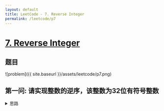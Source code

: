 ```yaml
---
layout: default
title: LeetCode - 7. Reverse Integer
permalink: /leetcode/p7
---
```

# [7. Reverse Integer](https://leetcode.com/problems/reverse-integer/description/)

## 题目
![problem]({{ site.baseurl }}/assets/leetcode/p7.png)

## 第一问: 请实现整数的逆序，该整数为32位有符号整数

<details markdown="1">
<summary markdown="span">思路</summary>

在接触到这道题之后，我们首先思考一下都有哪些情况需要处理：

首先是正整数、负整数以及0。

其次对于这种**规定了输入数据范围**的题目，我们都需要想一想**边界情况的处理**，对于本问，也就是**一个整数逆序完是否会溢出**。

答案是肯定的，32位有符号整数的范围是\[−2<sup>31</sup>,  2<sup>31</sup> − 1\]，即\[-2147483648, 2147483647]，当一个10位数，它的个位数大于2，那他逆序完一定会溢出。

所以在我们逆序完一个整数之后，需要判断这个整数是否会超过32位有符号整数，也就是`int`的范围即可。

```java
class Solution {
  public int reverse(int x) {
  // 定义数组存储每一位，因为是32位整数，所以最多不会超过10位
    int[] digits = new int[10]; 

    // 分离每一位，并存入数组
    // 如果是负数，则存入的每一位都是负值
    // 最后逆序加总得到的值也是负数
    // 所以正数负数均可以使用同一套逻辑分离数位
    int digitsPointer = 0;
    while (x != 0) {
      digits[digitsPointer++] = x % 10;
      x /= 10;
    }

    // 逆序相加，这里使用long来存储，因为会有int溢出的情况
    long sum = 0, factor = 1;
    for(int i = digitsPointer - 1; i >= 0; i --) {
      sum += digits[i] * factor;
      factor *= 10;
    }

    // 判断是否越界
    // Java 中，Integer.MAX_VALUE对应的是2147483647
    // Integer.MIN_VALUE对应的是-2147483648
    if (sum >= 0) {
      return sum > Integer.MAX_VALUE ? 0 : (int)sum;
    } else {
      return sum < Integer.MIN_VALUE ? 0 : (int)sum;
    }
    
  }
}
```

上面我们通过数组存储了每一位，但其实完全没有必要使用数组。

```java
class Solution {
  public int reverse(int x) {
    long sum = 0;
    while (x != 0) {
      // 在这里，我们失去了数组的帮助
      // 需要通过每次让上次的结果乘以10加上本轮数字的个位数
      // 以达到逆序的效果
      // 比如 123, 则sum值的变化为
      // 0 -> 0 * 10 + 3 = 3 -> 3 * 10 + 2 = 32 -> 32 * 10 + 1 = 321
      
      sum = sum * 10 + (x % 10);
      x /= 10;
    }

    // 判断是否越界
    if (sum >= 0) {
      return sum > Integer.MAX_VALUE ? 0 : (int)sum;
    } else {
      return sum < Integer.MIN_VALUE ? 0 : (int)sum;
    }
  }
}
```

## 第二问：在上面的方法中，你使用了'long'来存储最终的结果，这种情况下，你需要更大的数据类型来计算最终的结果。能否只使用'int'来完成逆序的实现呢？
<details markdown="1">
<summary markdown="span">思路</summary>

对于一个算法，如果你需要开辟更大的数据类型来存储对应的结果，那么当输入的数据超过了最大的数据类型的时候，这个算法就无法正常工作了。

这道题会溢出的边界情况，当且仅当循环运行到第十次的时候，也就是循环的最后一次乘以十再加总的过程中才会发生（因为`int`最大是十位数）。

至于为什么会溢出，详见[二进制专题]({{ site.baseurl }}{% link frontend-interview/cs-basics/binary.md %})。

对于本题来说，我们假设上一次循环得到的最终结果为a, 本轮的结果为c, 则`c = a * 10 + x % 10`，设`b = x % 10`, 则有`c = a + b`

记不发生溢出时的结果为`c1`, 发生溢出时候的结果为`c2`，显然`c1 != c2`:

有 `c1 != c2` => `c1 - b != c2 - b` => `(c1 - b) / 10 != (c2 - b) / 10`

又有 `b = x % 10` => `b / 10 == 0`, 则有 `c1 / 10 != c2 / 10`

因为`c1 = a + b` => `c1 / 10 = a + b / 10 = a`

综上 `a != c2 / 10`

即**上一轮的结果 != 溢出时的本轮结果 / 10**

结论：

>**若本轮结果/10与上一轮结果相同，则没有溢出；**
>
>**若本轮结果/10与上一轮结果不同，则溢出；**


```java
class Solution {
  public int reverse(int x) {
    int lastSum = 0;
    
    while (x != 0) {
      int newSum = lastSum * 10 + x % 10;

      // 本轮结果/10 不等于 上一轮结果，则溢出
      if (newSum / 10 != lastSum) {
        return 0;
      }

      lastSum = newSum;

      x /= 10;
    }

    return lastSum;
  }
}
```
</details>


</details>
